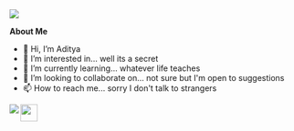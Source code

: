 <div><img src="https://c.tenor.com/RvMZMiTblfQAAAAM/oh-hey-oh-hey-there.gif"/></div>


<h><b>__About Me__</b></h>
- 👋 Hi, I’m Aditya
- 👀 I’m interested in... well its a secret
- 🌱 I’m currently learning... whatever life teaches
- 💞️ I’m looking to collaborate on... not sure but I'm open to suggestions
- 📫 How to reach me... sorry I don't talk to strangers

<div align="center"><img src="https://github-readme-stats.vercel.app/api?username=imAdityaSatya&count_private=true&theme=city_lights&show_icons=true&hide_border=true" align="left">
</div>  

<p>
<div>
<a href="https://www.linkedin.com/in/aditya-satya-55174b1a5/"><img src="https://blog-assets.hootsuite.com/wp-content/uploads/2018/09/In-2C-54px-R.png" width="px" height="30px"></a> 
</div>
</p>

<!---
imAdityaSatya/imAdityaSatya is a ✨ special ✨ repository because its `README.md` (this file) appears on your GitHub profile.
You can click the Preview link to take a look at your changes.
https://c.tenor.com/RvMZMiTblfQAAAAM/oh-hey-oh-hey-there.gif
--->
